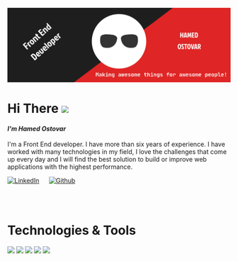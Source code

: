 ![This is an image](https://raw.githubusercontent.com/aprin1991/aprin1991/79fd2ea520682144fc0b02ced50f76c52047902f/img/header-banner--optimized.svg)

# Hi There <img src="https://raw.githubusercontent.com/MartinHeinz/MartinHeinz/master/wave.gif" width="20px">

#### **_I'm Hamed Ostovar_**
I'm a Front End developer. I have more than six years of experience. I have worked with many technologies in my field, I love the challenges that come up every day and I will find the best solution to build or improve web applications with the highest performance.


[![LinkedIn](https://img.shields.io/badge/Linkedin-0072b1?style=for-the-badge&logo=Linkedin&logoColor=white)](https://www.linkedin.com/in/hamed-ostovar/) &emsp;
[![Github](https://img.shields.io/badge/GitHub-000000?style=for-the-badge&logo=GitHub&logoColor=white)](https://github.com/aprin1991/)

<br/><br/>
# Technologies & Tools 

![](https://img.shields.io/badge/-Javascript-61DAFB?logo=javascript&logoColor=black&style=flat-square&color=f7df1e)
![](https://img.shields.io/badge/-React-61DAFB?logo=react&logoColor=007acc&style=flat-square&color=61DBFB)
![](https://img.shields.io/badge/-TypeScript-61DAFB?logo=typescript&logoColor=white&style=flat-square&color=007acc)
![](https://img.shields.io/badge/-NextJS-61DAFB?logo=react&logoColor=007acc&style=flat-square&color=61DBFB)
![](https://img.shields.io/badge/-Redux-61DAFB?logo=react&logoColor=007acc&style=flat-square&color=61DBFB)

<!--
**aprin1991/aprin1991** is a ✨ _special_ ✨ repository because its `README.md` (this file) appears on your GitHub profile.

Here are some ideas to get you started:

- 🔭 I’m currently working on ...
- 🌱 I’m currently learning ...
- 👯 I’m looking to collaborate on ...
- 🤔 I’m looking for help with ...
- 💬 Ask me about ...
- 📫 How to reach me: ...
- 😄 Pronouns: ...
- ⚡ Fun fact: ...
-->
